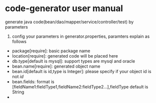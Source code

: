 # code-generator user manual

generate java code(bean/dao/mapper/service/controller/test) by parameters

1. config your parameters in generator.properties, paramters explain as follows
 * package[require]: basic package name
 * location[require]: generated code will be placed here
 * db.type[default is mysql]: support types are mysql and oracle 
 * bean.name[require]: generated object name
 * bean.id[default is id,type is Integer]: please specify if your object id is not *id* 
 * bean.fields: format is [fieldName1:fieldType1,fieldName2:fieldType2...],fieldType default is String
 *